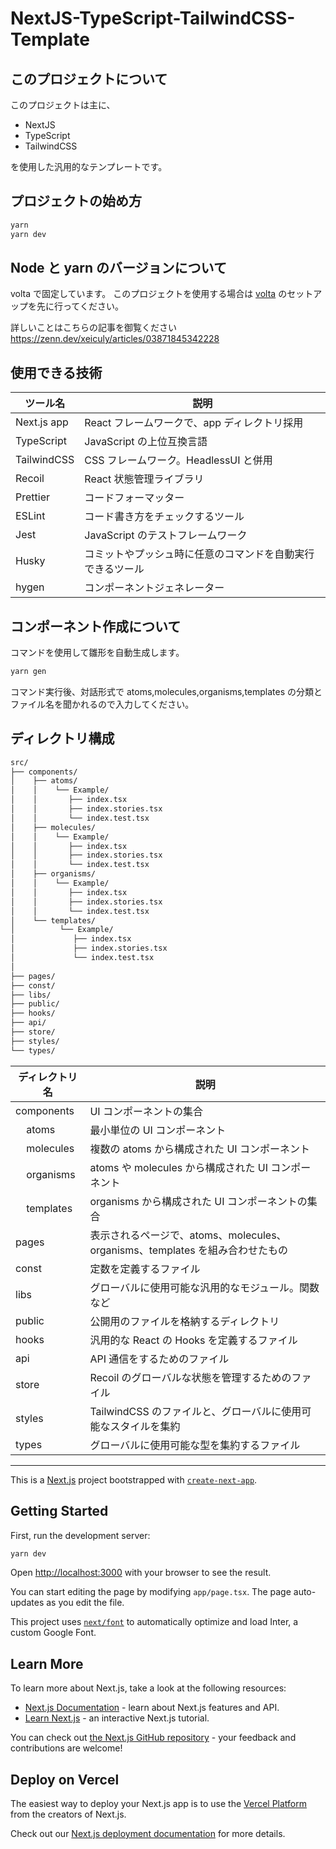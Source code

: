 # NextJS-TypeScript-TailwindCSS-Template

## このプロジェクトについて

このプロジェクトは主に、

- NextJS
- TypeScript
- TailwindCSS

を使用した汎用的なテンプレートです。

## プロジェクトの始め方

```bash
yarn
yarn dev
```

## Node と yarn のバージョンについて

volta で固定しています。
このプロジェクトを使用する場合は [volta](https://volta.sh/) のセットアップを先に行ってください。

詳しいことはこちらの記事を御覧ください
https://zenn.dev/xeiculy/articles/03871845342228

## 使用できる技術

| ツール名    | 説明                                                       |
| ----------- | ---------------------------------------------------------- |
| Next.js app | React フレームワークで、app ディレクトリ採用               |
| TypeScript  | JavaScript の上位互換言語                                  |
| TailwindCSS | CSS フレームワーク。HeadlessUI と併用                      |
| Recoil      | React 状態管理ライブラリ                                   |
| Prettier    | コードフォーマッター                                       |
| ESLint      | コード書き方をチェックするツール                           |
| Jest        | JavaScript のテストフレームワーク                          |
| Husky       | コミットやプッシュ時に任意のコマンドを自動実行できるツール |
| hygen       | コンポーネントジェネレーター                               |

## コンポーネント作成について

コマンドを使用して雛形を自動生成します。

```sh
yarn gen
```

コマンド実行後、対話形式で atoms,molecules,organisms,templates の分類とファイル名を聞かれるので入力してください。

## ディレクトリ構成

```sh
src/
├── components/
│    ├── atoms/
│    │    └── Example/
│    │       ├── index.tsx
│    │       ├── index.stories.tsx
│    │       └── index.test.tsx
│    ├── molecules/
│    │    └── Example/
│    │       ├── index.tsx
│    │       ├── index.stories.tsx
│    │       └── index.test.tsx
│    ├── organisms/
│    │    └── Example/
│    │       ├── index.tsx
│    │       ├── index.stories.tsx
│    │       └── index.test.tsx
│    └── templates/
│          └── Example/
│             ├── index.tsx
│             ├── index.stories.tsx
│             └── index.test.tsx
│
├── pages/
├── const/
├── libs/
├── public/
├── hooks/
├── api/
├── store/
├── styles/
└── types/
```

| ディレクトリ名                    | 説明                                                                          |
| --------------------------------- | ----------------------------------------------------------------------------- |
| components                        | UI コンポーネントの集合                                                       |
| &nbsp;&nbsp;&nbsp;&nbsp;atoms     | 最小単位の UI コンポーネント                                                  |
| &nbsp;&nbsp;&nbsp;&nbsp;molecules | 複数の atoms から構成された UI コンポーネント                                 |
| &nbsp;&nbsp;&nbsp;&nbsp;organisms | atoms や molecules から構成された UI コンポーネント                           |
| &nbsp;&nbsp;&nbsp;&nbsp;templates | organisms から構成された UI コンポーネントの集合                              |
| pages                             | 表示されるページで、atoms、molecules、organisms、templates を組み合わせたもの |
| const                             | 定数を定義するファイル                                                        |
| libs                              | グローバルに使用可能な汎用的なモジュール。関数など                            |
| public                            | 公開用のファイルを格納するディレクトリ                                        |
| hooks                             | 汎用的な React の Hooks を定義するファイル                                    |
| api                               | API 通信をするためのファイル                                                  |
| store                             | Recoil のグローバルな状態を管理するためのファイル                             |
| styles                            | TailwindCSS のファイルと、グローバルに使用可能なスタイルを集約                |
| types                             | グローバルに使用可能な型を集約するファイル                                    |

<hr>

This is a [Next.js](https://nextjs.org/) project bootstrapped with [`create-next-app`](https://github.com/vercel/next.js/tree/canary/packages/create-next-app).

## Getting Started

First, run the development server:

```bash
yarn dev
```

Open [http://localhost:3000](http://localhost:3000) with your browser to see the result.

You can start editing the page by modifying `app/page.tsx`. The page auto-updates as you edit the file.

This project uses [`next/font`](https://nextjs.org/docs/basic-features/font-optimization) to automatically optimize and load Inter, a custom Google Font.

## Learn More

To learn more about Next.js, take a look at the following resources:

- [Next.js Documentation](https://nextjs.org/docs) - learn about Next.js features and API.
- [Learn Next.js](https://nextjs.org/learn) - an interactive Next.js tutorial.

You can check out [the Next.js GitHub repository](https://github.com/vercel/next.js/) - your feedback and contributions are welcome!

## Deploy on Vercel

The easiest way to deploy your Next.js app is to use the [Vercel Platform](https://vercel.com/new?utm_medium=default-template&filter=next.js&utm_source=create-next-app&utm_campaign=create-next-app-readme) from the creators of Next.js.

Check out our [Next.js deployment documentation](https://nextjs.org/docs/deployment) for more details.

